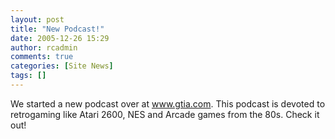 ```yaml
---
layout: post
title: "New Podcast!"
date: 2005-12-26 15:29
author: rcadmin
comments: true
categories: [Site News]
tags: []
---
```

We started a new podcast over at <a href="http://www.gtia.com">www.gtia.com</a>. This podcast is devoted to retrogaming like Atari 2600, NES and Arcade games from the 80s. Check it out!
